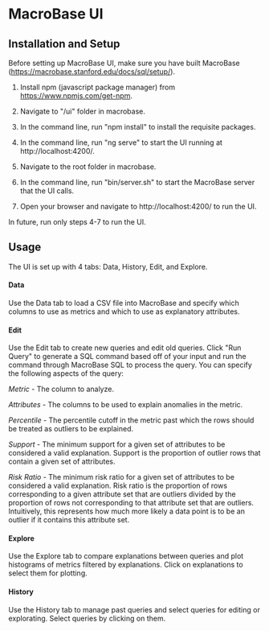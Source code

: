 # MacroBase UI

## Installation and Setup

Before setting up MacroBase UI, make sure you have built MacroBase (https://macrobase.stanford.edu/docs/sql/setup/).

1. Install npm (javascript package manager) from https://www.npmjs.com/get-npm.

2. Navigate to "/ui" folder in macrobase.

3. In the command line, run "npm install" to install the requisite packages.

4. In the command line, run "ng serve" to start the UI running at http://localhost:4200/.

5. Navigate to the root folder in macrobase.

6. In the command line, run "bin/server.sh" to start the MacroBase server that the UI calls.

7. Open your browser and navigate to http://localhost:4200/ to run the UI.

In future, run only steps 4-7 to run the UI.

## Usage

The UI is set up with 4 tabs: Data, History, Edit, and Explore.

#### Data
Use the Data tab to load a CSV file into MacroBase and specify which columns to use as metrics and which to use as explanatory attributes.

#### Edit
Use the Edit tab to create new queries and edit old queries. Click "Run Query" to generate a SQL command based off of your input and run the command through MacroBase SQL to process the query. You can specify the following aspects of the query:

*Metric* - The column to analyze.

*Attributes* - The columns to be used to explain anomalies in the metric.

*Percentile* - The percentile cutoff in the metric past which the rows should be treated as outliers to be explained.

*Support* - The minimum support for a given set of attributes to be considered a valid explanation. Support is the proportion of outlier rows that contain a given set of attributes.

*Risk Ratio* - The minimum risk ratio for a given set of attributes to be considered a valid explanation. Risk ratio is the proportion of rows corresponding to a given attribute set that are outliers divided by the proportion of rows not corresponding to that attribute set that are outliers. Intuitively, this represents how much more likely a data point is to be an outlier if it contains this attribute set.

#### Explore
Use the Explore tab to compare explanations between queries and plot histograms of metrics filtered by explanations. Click on explanations to select them for plotting.

#### History
Use the History tab to manage past queries and select queries for editing or explorating. Select queries by clicking on them.